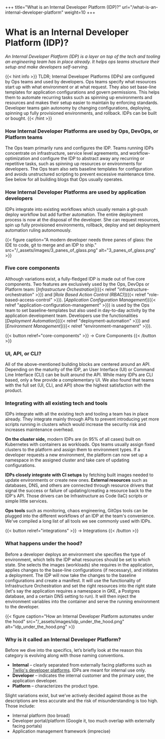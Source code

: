+++
title="What is an Internal Developer Platform (IDP)?"
url="/what-is-an-internal-developer-platform"
weight=10
+++

# What is an Internal Developer Platform (IDP)?

_An Internal Developer Platform (IDP) is a layer on top of the tech and tooling an engineering team has in place already. It helps ops teams structure their setup and make developers self-serving._

{{< hint info >}}
TLDR; Internal Developer Platforms (IDPs) are configured by Ops teams and used by developers. Ops teams specify what resources start up with what environment or at what request. They also set base-line templates for application configurations and govern permissions. This helps them to automate recurring tasks such as spinning up environments and resources and makes their setup easier to maintain by enforcing standards. Developer teams gain autonomy by changing configurations, deploying, spinning up fully provisioned environments, and rollback. IDPs can be built or bought.
{{< /hint >}}

### How Internal Developer Platforms are used by Ops, DevOps, or Platform teams

The Ops team primarily runs and configures the IDP. Teams running IDPs concentrate on infrastructure, service level agreements, and workflow-optimization and configure the IDP to abstract away any recurring or repetitive tasks, such as spinning up resources or environments for developers. The Ops team also sets baseline templates for configuration and avoids unstructured scripting to prevent excessive maintenance time. See below for all building blogs that Ops usually operates.

### How Internal Developer Platforms are used by application developers

IDPs integrate into existing workflows which usually remain a git-push deploy workflow but add further automation. The entire deployment process is now at the disposal of the developer. She can request resources, spin up fully provisioned environments, rollback, deploy and set deployment automation ruling autonomously.

{{< figure caption="A modern developer needs three panes of glass: the IDE to code, git to merge and an IDP to ship." src="/_assets/images/3_panes_of_glass.png" alt="3_panes_of_glass.png" >}}

### Five core components

Although variations exist, a fully-fledged IDP is made out of five core components. Two features are exclusively used by the Ops, DevOps or Platform team: [_Infrastructure Orchestration_]({{< relref "infrastructure-orchestration" >}}) and [_Role Based Action Control (RBAC)_]({{< relref "role-based-access-control" >}}). [_Application Configuration Management_]({{< relref "application-configuration-management" >}}) is used by the Ops team to set baseline-templates but also used in day-to-day activity by the application development team. Developers use the functionalities [_Deployment Automation_]({{< relref "deployment-automation" >}}) and [_Environment Management_]({{< relref "environment-management" >}}).  

{{< button relref="core-components" >}}
-> Core Components
{{< /button >}}

### UI, API, or CLI?

All of the above-mentioned building blocks are centered around an API. Depending on the maturity of the IDP, an User Interface (UI) or Command Line Interface (CLI) can be built around the API. While many IDPs are CLI based, only a few provide a complementary UI. We also found that teams with the full set (UI, CLI, and API) show the highest satisfaction with the product. 

### Integrating with all existing tech and tools

IDPs integrate with all the existing tech and tooling a team has in place already. They integrate mainly through APIs to prevent introducing yet more scripts running in clusters which would increase the security risk and increases maintenance overhead.
  
**On the cluster side,** modern IDPs are (in 95% of all cases) built on Kubernetes with containers as workloads. Ops teams usually assign fixed clusters to the platform and assign them to environment types. If a developer requests a new environment, the platform can now set up a namespace in the assigned cluster and take care of updating configurations.
  
**IDPs closely integrate with CI setups** by fetching built images needed to update environments or create new ones. **External resources** such as databases, DNS, and others are connected through resource drivers that signal the success or failure of updating/creating a resource back to the IDP's API. Those drivers can be Infrastructure as Code (IaC) scripts or simple little services.

**Ops tools** such as monitoring, chaos engineering, GitOps tools can be plugged into the different workflows of an IDP at the team's convenience. We've compiled a long list of all tools we see commonly used with IDPs.

{{< button relref="integrations" >}}
-> Integrations
{{< /button >}}

### What happens under the hood?

Before a developer deploys an environment she specifies the type of environment, which tells the IDP what resources should be set to which state. She selects the images (workloads) she requires in the application, applies changes to the base-line configurations (if necessary), and initiates a deployment. The IDP will now take the changes to the baseline configurations and create a manifest. It will use the functionality of Infrastructure Orchestration and set the right resources into the right state (let's say the application requires a namespace in GKE, a Postgres database, and a certain DNS setting to run). It will then inject the environment variables into the container and serve the running environment to the developer.

{{< figure caption="How an Internal Developer Platform automates under the hood" src="/_assets/images/idp_under_the_hood.png" alt="idp_under_the_hood.png" >}}

### Why is it called an Internal Developer Platform?

Before we dive into the specifics, let’s briefly look at the reason this category is evolving along with those naming conventions.

- **Internal** – clearly separated from externally facing platforms such as [Twilio's developer platforms](https://www.twilio.com/platform). IDPs are meant for internal use only.
- **Developer** – indicates the internal customer and the primary user, the application developer. 
- **Platform** – characterizes the product type.

Slight variations exist, but we’ve actively decided against those as the descriptions are less accurate and the risk of misunderstanding is too high. Those include:

- Internal platform (too broad)
- Developer portal/platform (Google it, too much overlap with externally facing portals)
- Application management framework (imprecise)
